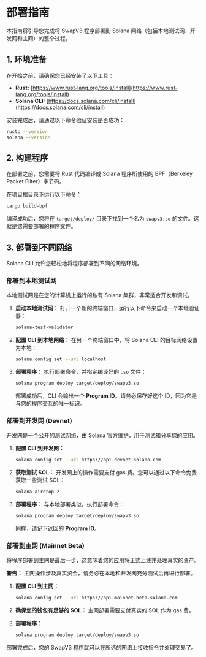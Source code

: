# 部署指南

本指南将引导您完成将 SwapV3 程序部署到 Solana 网络（包括本地测试网、开发网和主网）的整个过程。

## 1. 环境准备

在开始之前，请确保您已经安装了以下工具：

- **Rust:** [https://www.rust-lang.org/tools/install](https://www.rust-lang.org/tools/install)
- **Solana CLI:** [https://docs.solana.com/cli/install](https://docs.solana.com/cli/install)

安装完成后，请通过以下命令验证安装是否成功：

```bash
rustc --version
solana --version
```

## 2. 构建程序

在部署之前，您需要将 Rust 代码编译成 Solana 程序所使用的 BPF（Berkeley Packet Filter）字节码。

在项目根目录下运行以下命令：

```bash
cargo build-bpf
```

编译成功后，您将在 `target/deploy/` 目录下找到一个名为 `swapv3.so` 的文件。这就是您需要部署的程序文件。

## 3. 部署到不同网络

Solana CLI 允许您轻松地将程序部署到不同的网络环境。

### 部署到本地测试网

本地测试网是在您的计算机上运行的私有 Solana 集群，非常适合开发和调试。

1. **启动本地测试网：**
    打开一个新的终端窗口，运行以下命令来启动一个本地验证器：

    ```bash
    solana-test-validator
    ```

2. **配置 CLI 到本地网络：**
    在另一个终端窗口中，将 Solana CLI 的目标网络设置为本地：

    ```bash
    solana config set --url localhost
    ```

3. **部署程序：**
    执行部署命令，并指定编译好的 `.so` 文件：

    ```bash
    solana program deploy target/deploy/swapv3.so
    ```

    部署成功后，CLI 会输出一个 **Program ID**。请务必保存好这个 ID，因为它是与您的程序交互的唯一标识。

### 部署到开发网 (Devnet)

开发网是一个公开的测试网络，由 Solana 官方维护，用于测试和分享您的应用。

1. **配置 CLI 到开发网：**

    ```bash
    solana config set --url https://api.devnet.solana.com
    ```

2. **获取测试 SOL：**
    开发网上的操作需要支付 gas 费。您可以通过以下命令免费获取一些测试 SOL：

    ```bash
    solana airdrop 2
    ```

3. **部署程序：**
    与本地部署类似，执行部署命令：

    ```bash
    solana program deploy target/deploy/swapv3.so
    ```

    同样，请记下返回的 **Program ID**。

### 部署到主网 (Mainnet Beta)

将程序部署到主网是最后一步，这意味着您的应用将正式上线并处理真实的资产。

**警告：** 主网操作涉及真实资金，请务必在本地和开发网充分测试后再进行部署。

1. **配置 CLI 到主网：**

    ```bash
    solana config set --url https://api.mainnet-beta.solana.com
    ```

2. **确保您的钱包有足够的 SOL：**
    主网部署需要支付真实的 SOL 作为 gas 费。

3. **部署程序：**

    ```bash
    solana program deploy target/deploy/swapv3.so
    ```

部署完成后，您的 SwapV3 程序就可以在所选的网络上接收指令并处理交易了。

